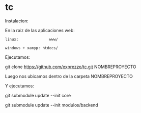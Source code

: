 tc
==
Instalacion:

En la raiz de las aplicaciones web:

	linux: 				www/ 
	
	windows + xampp: htdocs/ 
	
Ejecutamos:

 git clone https://github.com/exprezzo/tc.git NOMBREPROYECTO
 
 Luego nos ubicamos dentro de la carpeta NOMBREPROYECTO
 
 Y ejecutamos:
 
 git submodule update --init core
 
 git submodule update --init modulos/backend